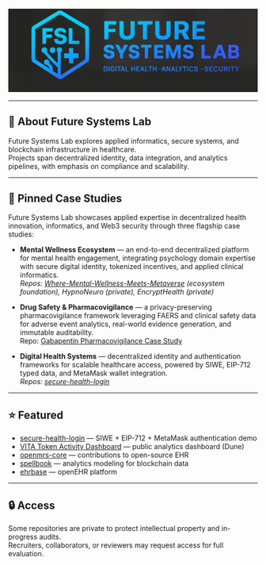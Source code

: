 <!-- Rights Reserved, Unlicensed -->

<p align="center">
  <img src="./assets/future-systems-lab-banner.jpg" alt="Future Systems Lab" width="1000">
</p>

---

## 🥼 About Future Systems Lab  

Future Systems Lab explores applied informatics, secure systems, and blockchain infrastructure in healthcare.  
Projects span decentralized identity, data integration, and analytics pipelines, with emphasis on compliance and scalability.  
 

---

## 📌 Pinned Case Studies  

Future Systems Lab showcases applied expertise in decentralized health innovation, informatics, and Web3 security through three flagship case studies:  

- **Mental Wellness Ecosystem** — an end-to-end decentralized platform for mental health engagement, integrating psychology domain expertise with secure digital identity, tokenized incentives, and applied clinical informatics.  
  *Repos: [Where-Mental-Wellness-Meets-Metaverse](https://github.com/Future-Systems-Lab/Where-Mental-Wellness-Meets-Metaverse) (ecosystem foundation), HypnoNeuro (private), EncryptHealth (private)*  

- **Drug Safety & Pharmacovigilance** — a privacy-preserving pharmacovigilance framework leveraging FAERS and clinical safety data for adverse event analytics, real-world evidence generation, and immutable auditability.  
Repo: [Gabapentin Pharmacovigilance Case Study](https://github.com/Future-Systems-Lab/gabapentin-pharmacovigilance/blob/main/README.md)  

- **Digital Health Systems** — decentralized identity and authentication frameworks for scalable healthcare access, powered by SIWE, EIP-712 typed data, and MetaMask wallet integration.  
  *Repos: [secure-health-login](https://github.com/Future-Systems-Lab/secure-health-login)*  

---

## ⭐ Featured  

- [secure-health-login](https://github.com/Future-Systems-Lab/secure-health-login) — SIWE + EIP-712 + MetaMask authentication demo  
- [VITA Token Activity Dashboard](https://dune.com/dr_meg/vita-dashboard) — public analytics dashboard (Dune)  
- [openmrs-core](https://github.com/openmrs/openmrs-core) — contributions to open-source EHR  
- [spellbook](https://github.com/duneanalytics/spellbook) — analytics modeling for blockchain data  
- [ehrbase](https://github.com/ehrbase/ehrbase) — openEHR platform  

---

## 🔒 Access  

Some repositories are private to protect intellectual property and in-progress audits.  
Recruiters, collaborators, or reviewers may request access for full evaluation.  
